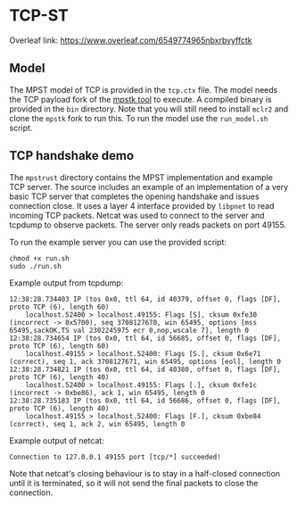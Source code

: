 # TCP-ST

Overleaf link: https://www.overleaf.com/6549774965nbxrbvyffctk 

## Model

The MPST model of TCP is provided in the `tcp.ctx` file.
The model needs the TCP payload fork of the [mpstk tool](https://github.com/Apolexian/mpstk) to execute.
A compiled binary is provided in the `bin` directory.
Note that you will still need to install `mclr2` and clone the `mpstk` fork to run this.
To run the model use the `run_model.sh` script.

## TCP handshake demo

The `mpstrust` directory contains the MPST implementation and example TCP server.
The source includes an example of an implementation of a very basic TCP server that completes the opening handshake and issues connection close.
It uses a layer 4 interface provided by `libpnet` to read incoming TCP packets.
Netcat was used to connect to the server and tcpdump to observe packets.
The server only reads packets on port 49155.

To run the example server you can use the provided script:

```
chmod +x run.sh
sudo ./run.sh
```

Example output from tcpdump:

```
12:38:28.734403 IP (tos 0x0, ttl 64, id 40379, offset 0, flags [DF], proto TCP (6), length 60)
    localhost.52400 > localhost.49155: Flags [S], cksum 0xfe30 (incorrect -> 0x5700), seq 3708127670, win 65495, options [mss 65495,sackOK,TS val 2302245975 ecr 0,nop,wscale 7], length 0
12:38:28.734654 IP (tos 0x0, ttl 64, id 56685, offset 0, flags [DF], proto TCP (6), length 60)
    localhost.49155 > localhost.52400: Flags [S.], cksum 0x6e71 (correct), seq 1, ack 3708127671, win 65495, options [eol], length 0
12:38:28.734821 IP (tos 0x0, ttl 64, id 40380, offset 0, flags [DF], proto TCP (6), length 40)
    localhost.52400 > localhost.49155: Flags [.], cksum 0xfe1c (incorrect -> 0xbe86), ack 1, win 65495, length 0
12:38:28.735183 IP (tos 0x0, ttl 64, id 56686, offset 0, flags [DF], proto TCP (6), length 40)
    localhost.49155 > localhost.52400: Flags [F.], cksum 0xbe84 (correct), seq 1, ack 2, win 65495, length 0
```

Example output of netcat:

```
Connection to 127.0.0.1 49155 port [tcp/*] succeeded!
```

Note that netcat's closing behaviour is to stay in a half-closed connection until it is terminated, so it will not send the final packets to close the connection.
